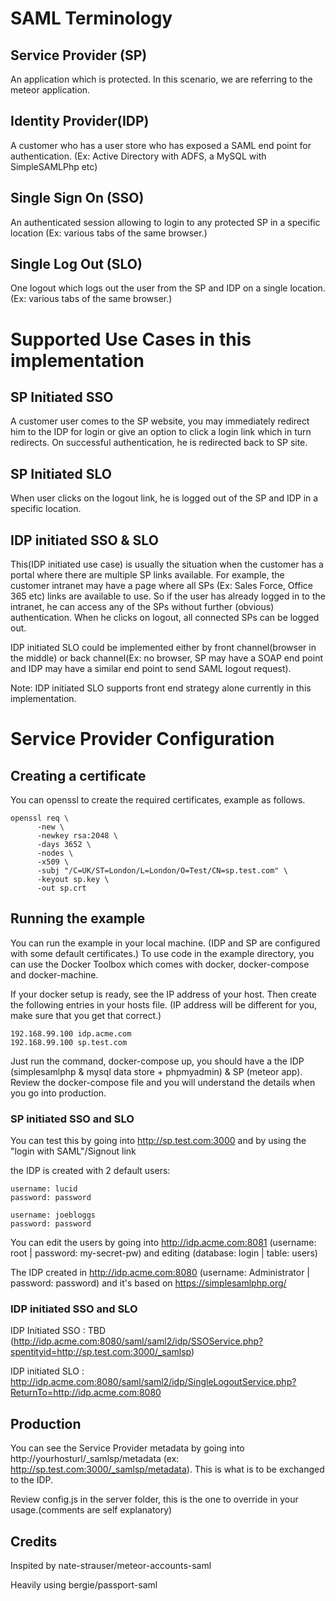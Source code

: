 

# SAML Terminology
## Service Provider (SP)
An application which is protected. In this scenario, we are referring to the meteor application.

## Identity Provider(IDP)
A customer who has a user store  who has exposed a SAML end point for authentication. (Ex: Active Directory with ADFS, a MySQL with SimpleSAMLPhp etc)

## Single Sign On (SSO)
An authenticated session allowing to login to any protected SP in a specific location (Ex: various tabs of the same browser.)
## Single Log Out (SLO)
One logout which logs out the user from the SP and IDP on a single location.(Ex: various tabs of the same browser.)

# Supported Use Cases in this implementation

## SP Initiated SSO
A customer user comes to the SP website, you may immediately redirect him to the IDP for login or give an option to click a login link which in turn redirects. On successful authentication, he is redirected back to SP site.

## SP Initiated SLO
When user clicks on the logout link, he is logged out of the SP and IDP in a specific location.

## IDP initiated SSO & SLO
This(IDP initiated use case) is usually the situation when the customer has a portal where there are multiple SP links available. For example, the customer intranet may have a page where all SPs (Ex: Sales Force, Office 365 etc) links are available to use. So if the user has already logged in to the intranet, he can access any of the SPs without further (obvious) authentication. When he clicks on logout, all connected SPs can be logged out.

IDP initiated SLO could be implemented either by front channel(browser in the middle) or back channel(Ex: no browser, SP may have a SOAP end point and IDP may have a similar end point to send SAML logout request).

Note: IDP initiated SLO supports front end strategy alone currently in this implementation.

# Service Provider Configuration

## Creating a certificate
You can openssl to create the required certificates, example as follows.
```
openssl req \
      -new \
      -newkey rsa:2048 \
      -days 3652 \
      -nodes \
      -x509 \
      -subj "/C=UK/ST=London/L=London/O=Test/CN=sp.test.com" \
      -keyout sp.key \
      -out sp.crt
```
## Running the example

You can run the example in your local machine. (IDP and SP are configured with some default certificates.)
To use code in the example directory, you can use the Docker Toolbox which comes with docker, docker-compose and docker-machine.

If your docker setup is ready, see the IP address of your host. Then create the following entries in your hosts file. (IP address will be different for you, make sure that you get that correct.)
```
192.168.99.100 idp.acme.com
192.168.99.100 sp.test.com
```
Just run the command, docker-compose up, you should have a the IDP (simplesamlphp & mysql data store + phpmyadmin) & SP (meteor app). Review the docker-compose file and you will understand the details when you go into production.
### SP initiated SSO and SLO
You can test this by going into http://sp.test.com:3000 and by using the "login with SAML"/Signout link

the IDP is created with 2 default users:
```
username: lucid
password: password

username: joebloggs
password: password
```
You can edit the users by going into http://idp.acme.com:8081 (username: root | password: my-secret-pw)
and editing (database: login | table: users)

The IDP created in http://idp.acme.com:8080 (username: Administrator | password: password) and it's based on https://simplesamlphp.org/
### IDP initiated SSO and SLO
IDP Initiated SSO : TBD (http://idp.acme.com:8080/saml/saml2/idp/SSOService.php?spentityid=http://sp.test.com:3000/_samlsp)

IDP initiated SLO : http://idp.acme.com:8080/saml/saml2/idp/SingleLogoutService.php?ReturnTo=http://idp.acme.com:8080

## Production
You can see the Service Provider metadata by going into http://yourhosturl/_samlsp/metadata (ex: http://sp.test.com:3000/_samlsp/metadata). This is what is to be exchanged to the IDP.

Review config.js in the server folder, this is the one to override in your usage.(comments are self explanatory)

## Credits
Inspited by nate-strauser/meteor-accounts-saml

Heavily using bergie/passport-saml
